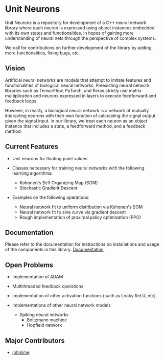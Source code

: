 # Unit Neurons
Unit Neurons is a repository for development of a C++ neural network library
where each neuron is expressed using object instances embedded with its own states and functionalities,
in hopes of gaining more understanding of neural nets through the perspective of complex systems.

We call for contributions on further development of the library by adding more functionalities, fixing bugs, etc.

## Vision
Artificial neural networks are models that attempt to imitate features and functionalities of biological
neural networks. Preexisting neural network libraries such as TensorFlow, PyTorch, and Keras strictly use
matrix multiplication and neurons expressed in layers to execute feedforward and feedback loops.

However, in reality, a biological neural network is a network of mutually interacting neurons with their own function
of calculating the signal output given the signal input. In our library, we treat each neuron as an object instance
that includes a state, a feedforward method, and a feedback method.

## Current Features
- Unit neurons for floating point values

- Classes necessary for training neural networks with the following learning algorithms:
  - Kohonen's Self Organizing Map (SOM)
  - Stochastic Gradient Descent

- Examples on the following operations:
  - Neural network fit to uniform distribution via Kohonen's SOM
  - Neural network fit to sine curve via gradient descent
  - Rough implementation of proximal policy optimization (PPO)

## Documentation
Please refer to the documentation for instructions on installations and usage of the components in this library.
[Documentation](https://johnlime.github.io/UnitNeurons/Documentation/)

## Open Problems
- Implementation of ADAM

- Multithreaded feedback operations

- Implementation of other activation functions (such as Leaky ReLU, etc).

- Implementations of other neural network models
  - Spiking neural networks
    - Boltzmann machine
    - Hopfield network

## Major Contributors
- [johnlime](https://github.com/johnlime)

